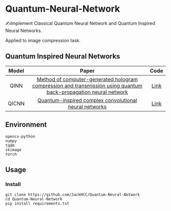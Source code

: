 # Quantum-Neural-Network
✍Implement Classical Quantum Neural Network and Quantum Inspired Neural Networks.

Applied to image compression task.

## Quantum Inspired Neural Networks

| Model |                            Paper                             | Code |
| :---: | :----------------------------------------------------------: | :--: |
| QINN  | [Method of computer-generated hologram compression and transmission using quantum back-propagation neural network](http://opticalengineering.spiedigitallibrary.org/article.aspx?doi=10.1117/1.OE.56.2.023104) | [Link](iqnn.py) |
| QICNN | [Quantum-inspired complex convolutional neural networks](https://link.springer.com/content/pdf/10.1007/s10489-022-03525-0.pdf) | [Link](iqcnn.py) |



## Environment

```
opencv-python
numpy
tqdm
skimage
torch
```



## Usage

### Install

```
git clone https://github.com/JackHCC/Quantum-Neural-Network
cd Quantum-Neural-Network
pip install requirements.txt
```


